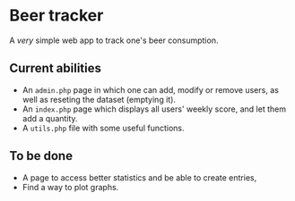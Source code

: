 # Beer tracker

A *very* simple web app to track one's beer consumption.

## Current abilities

* An `admin.php` page in which one can add, modify or remove users, as well as reseting the dataset (emptying it).
* An `index.php` page which displays all users' weekly score, and let them add a quantity.
* A `utils.php` file with some useful functions. 

## To be done

* A page to access better statistics and be able to create entries,
* Find a way to plot graphs. 